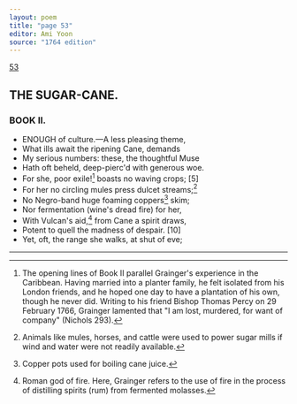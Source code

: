 ```yaml
---
layout: poem
title: "page 53"
editor: Ami Yoon
source: "1764 edition"
---
```



[53]()  

## THE SUGAR-CANE.  

### BOOK II.  

- ENOUGH of culture.—A less pleasing theme,  
- What ills await the ripening Cane, demands  
- My serious numbers: these, the thoughtful Muse  
- Hath oft beheld, deep-pierc'd with generous woe.  
- For she, poor exile![^f53n1] boasts no waving crops; [5]  
- For her no circling mules press dulcet streams;[^f53n2]  
- No Negro-band huge foaming coppers[^f53n3] skim;  
- Nor fermentation \(wine's dread fire\) for her,  
- With Vulcan's aid,[^f53n4] from Cane a spirit draws,  
- Potent to quell the madness of despair. [10]  
- Yet, oft, the range she walks, at shut of eve;  

[^f53n1]: The opening lines of Book II parallel Grainger's experience in the Caribbean. Having married into a planter family, he felt isolated from his London friends, and he hoped one day to have a plantation of his own, though he never did. Writing to his friend Bishop Thomas Percy on 29 February 1766, Grainger lamented that "I am lost, murdered, for want of company" (Nichols 293).  
[^f53n2]: Animals like mules, horses, and cattle were used to power sugar mills if wind and water were not readily available.  
[^f53n3]: Copper pots used for boiling cane juice.  
[^f53n4]: Roman god of fire. Here, Grainger refers to the use of fire in the process of distilling spirits (rum) from fermented molasses.  

---
